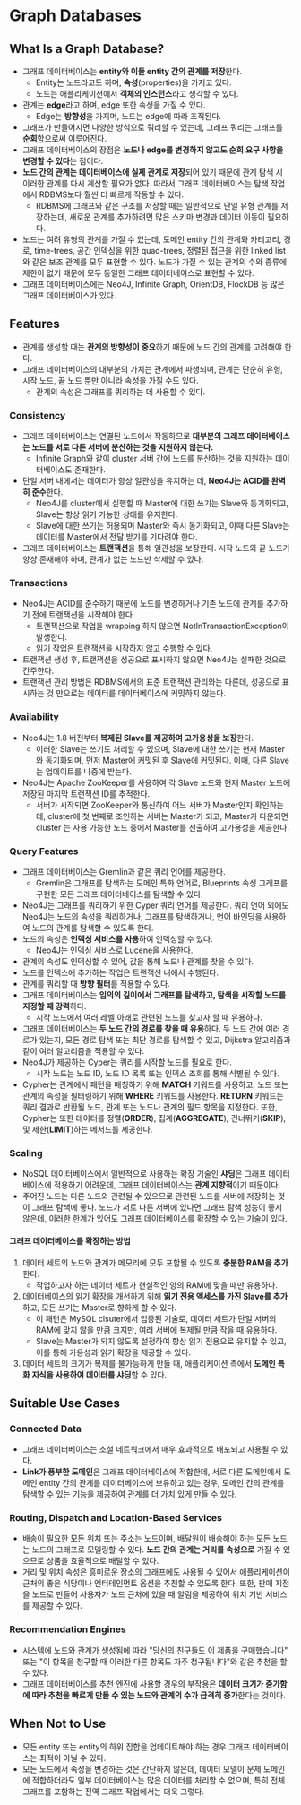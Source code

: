 # Graph Databases
## What Is a Graph Database?
* 그래프 데이터베이스는 **entity와 이들 entity 간의 관계를 저장**한다.
    * Entity는 노드라고도 하며, **속성**(properties)을 가지고 있다.
    * 노드는 애플리케이션에서 **객체의 인스턴스**라고 생각할 수 있다.
* 관계는 **edge**라고 하며, edge 또한 속성을 가질 수 있다.
    * Edge는 **방향성**을 가지며, 노드는 edge에 따라 조직된다. 
* 그래프가 만들어지면 다양한 방식으로 쿼리할 수 있는데, 그래프 쿼리는 그래프를 **순회**함으로써 이루어진다.
* 그래프 데이터베이스의 장점은 **노드나 edge를 변경하지 않고도 순회 요구 사항을 변경할 수 있다**는 점이다.
* **노드 간의 관계는 데이터베이스에 실제 관계로 저장**되어 있기 때문에 관계 탐색 시 이러한 관계를 다시 계산할 필요가 없다. 따라서 그래프 데이터베이스는 탐색 작업에서 RDBMS보다 훨씬 더 빠르게 작동할 수 있다. 
    * RDBMS에 그래프와 같은 구조를 저장할 때는 일반적으로 단일 유형 관계를 저장하는데, 새로운 관계를 추가하려면 많은 스키마 변경과 데이터 이동이 필요하다. 
* 노드는 여려 유형의 관계를 가질 수 있는데, 도메인 entity 간의 관계와 카테고리, 경로, time-trees, 공간 인덱싱을 위한 quad-trees, 정렬된 접근을 위한 linked list와 같은 보조 관계를 모두 표현할 수 있다. 노드가 가질 수 있는 관계의 수와 종류에 제한이 없기 때문에 모두 동일한 그래프 데이터베이스로 표현할 수 있다.
* 그래프 데이터베이스에는 Neo4J, Infinite Graph, OrientDB, FlockDB 등 많은 그래프 데이터베이스가 있다.
## Features
* 관계를 생성할 때는 **관계의 방향성이 중요**하기 때문에 노드 간의 관계를 고려해야 한다.
* 그래프 데이터베이스의 대부분의 가치는 관계에서 파생되며, 관계는 단순히 유형, 시작 노드, 끝 노드 뿐만 아니라 속성을 가질 수도 있다.
    * 관계의 속성은 그래프를 쿼리하는 데 사용할 수 있다.
### Consistency
* 그래프 데이터베이스는 연결된 노드에서 작동하므로 **대부분의 그래프 데이터베이스는 노드를 서로 다른 서버에 분산하는 것을 지원하지 않는다.**
    * Infinite Graph와 같이 cluster 서버 간에 노드를 분산하는 것을 지원하는 데이터베이스도 존재한다. 
* 단일 서버 내에서는 데이터가 항상 일관성을 유지하는 데, **Neo4J는 ACID를 완벽히 준수**한다. 
    * Neo4J를 cluster에서 실행할 때 Master에 대한 쓰기는 Slave와 동기화되고, Slave는 항상 읽기 가능한 상태를 유지한다. 
    * Slave에 대한 쓰기는 허용되며 Master와 즉시 동기화되고, 이때 다른 Slave는 데이터를 Master에서 전달 받기를 기다려야 한다.
* 그래프 데이터베이스는 **트랜잭션**을 통해 일관성을 보장한다. 시작 노드와 끝 노드가 항상 존재해야 하며, 관계가 없는 노드만 삭제할 수 있다.
### Transactions
* Neo4J는 ACID를 준수하기 때문에 노드를 변경하거나 기존 노드에 관계를 추가하기 전에 트랜잭션을 시작해야 한다.
    * 트랜잭션으로 작업을 wrapping 하지 않으면 NotInTransactionException이 발생한다.
    * 읽기 작업은 트랜잭션을 시작하지 않고 수행할 수 있다.
* 트랜잭션 생성 후, 트랜잭션을 성공으로 표시하지 않으면 Neo4J는 실패한 것으로 간주한다.
* 트랜잭션 관리 방법은 RDBMS에서의 표준 트랜잭션 관리와는 다른데, 성공으로 표시하는 것 만으로는 데이터를 데이터베이스에 커밋하지 않는다.
### Availability
* Neo4J는 1.8 버전부터 **복제된 Slave를 제공하여 고가용성을 보장**한다.
    * 이러한 Slave는 쓰기도 처리할 수 있으며, Slave에 대한 쓰기는 현재 Master와 동기화되며, 먼저 Master에 커밋된 후 Slave에 커밋된다. 이때, 다른 Slave는 업데이트를 나중에 받는다.
* Neo4J는 Apache ZooKeeper를 사용하여 각 Slave 노드와 현재 Master 노드에 저장된 마지막 트랜잭션 ID를 추적한다. 
    * 서버가 시작되면 ZooKeeper와 통신하여 어느 서버가 Master인지 확인하는데, cluster에 첫 번째로 조인하는 서버는 Master가 되고, Master가 다운되면 cluster 는 사용 가능한 노드 중에서 Master를 선출하여 고가용성을 제공한다.
### Query Features
* 그래프 데이터베이스는 Gremlin과 같은 쿼리 언어를 제공한다.
    * Gremlin은 그래프를 탐색하는 도메인 특화 언어로, Blueprints 속성 그래프를 구현한 모든 그래프 데이터베이스를 탐색할 수 있다. 
* Neo4J는 그래프를 쿼리하기 위한 Cyper 쿼리 언어를 제공한다. 쿼리 언어 외에도 Neo4J는 노드의 속성을 쿼리하거나, 그래프를 탐색하거나, 언어 바인딩을 사용하여 노드의 관계를 탐색할 수 있도록 한다.
* 노드의 속성은 **인덱싱 서비스를 사용**하여 인덱싱할 수 있다.
    * Neo4J는 인덱싱 서비스로 Lucene을 사용한다. 
* 관계의 속성도 인덱싱할 수 있어, 값을 통해 노드나 관계를 찾을 수 있다.
* 노드를 인덱스에 추가하는 작업은 트랜잭션 내에서 수행된다.
* 관계를 쿼리할 때 **방향 필터**를 적용할 수 있다.
* 그래프 데이터베이스는 **임의의 깊이에서 그래프를 탐색하고, 탐색을 시작할 노드를 지정할 때 강력**하다. 
    * 시작 노드에서 여러 레벨 아래로 관련된 노드를 찾고자 할 때 유용하다. 
* 그래프 데이터베이스는 **두 노드 간의 경로를 찾을 때 유용**하다. 두 노드 간에 여러 경로가 있는지, 모든 경로 탐색 또는 최단 경로를 탐색할 수 있고, Dijkstra 알고리즘과 같이 여러 알고리즘을 적용할 수 있다. 
* Neo4J가 제공하는 Cyper는 쿼리를 시작할 노드를 필요로 한다.
    * 시작 노드는 노드 ID, 노드 ID 목록 또는 인덱스 조회를 통해 식별될 수 있다. 
* Cypher는 관계에서 패턴을 매칭하기 위해 **MATCH** 키워드를 사용하고, 노드 또는 관계의 속성을 필터링하기 위해 **WHERE** 키워드를 사용한다. **RETURN** 키워드는 쿼리 결과로 반환될 노드, 관계 또는 노드나 관계의 필드 항목을 지정한다. 또한, Cypher는 또한 데이터를 정렬(**ORDER**), 집계(**AGGREGATE**), 건너뛰기(**SKIP**), 및 제한(**LIMIT**)하는 메서드를 제공한다. 
### Scaling
* NoSQL 데이터베이스에서 일반적으로 사용하는 확장 기술인 **샤딩**은 그래프 데이터베이스에 적용하기 어려운데, 그래프 데이터베이스는 **관계 지향적**이기 때문이다.
* 주어진 노드는 다른 노드와 관련될 수 있으므로 관련된 노드를 서버에 저장하는 것이 그래프 탐색에 좋다. 노드가 서로 다른 서버에 있다면 그래프 탐색 성능이 좋지 않은데, 이러한 한계가 있어도 그래프 데이터베이스를 확장할 수 있는 기술이 있다.
#### 그래프 데이터베이스를 확장하는 방법
1. 데이터 세트의 노드와 관계가 메모리에 모두 포함될 수 있도록 **충분한 RAM을 추가**한다.
    * 작업하고자 하는 데이터 세트가 현실적인 양의 RAM에 맞을 때만 유용하다. 
2. 데이터베이스의 읽기 확장을 개선하기 위해 **읽기 전용 액세스를 가진 Slave를 추가**하고, 모든 쓰기는 Master로 향하게 할 수 있다. 
    * 이 패턴은 MySQL clsuter에서 입증된 기술로, 데이터 세트가 단일 서버의 RAM에 맞지 않을 만큼 크지만, 여러 서버에 복제될 만큼 작을 때 유용하다. 
    * Slave는 Master가 되지 않도록 설정하여 항상 읽기 전용으로 유지할 수 있고, 이를 통해 가용성과 읽기 확장을 제공할 수 있다.
3. 데이터 세트의 크기가 복제를 불가능하게 만들 때, 애플리케이션 측에서 **도메인 특화 지식을 사용하여 데이터를 샤딩**할 수 있다.
## Suitable Use Cases
### Connected Data
* 그래프 데이터베이스는 소셜 네트워크에서 매우 효과적으로 배포되고 사용될 수 있다.
* **Link가 풍부한 도메인**은 그래프 데이터베이스에 적합한데, 서로 다른 도메인에서 도메인 entity 간의 관계를 데이터베이스에 보유하고 있는 경우, 도메인 간의 관계를 탐색할 수 있는 기능을 제공하여 관계를 더 가치 있게 만들 수 있다.
### Routing, Dispatch and Location-Based Services
* 배송이 필요한 모든 위치 또는 주소는 노드이며, 배달원이 배송해야 하는 모든 노드는 노드의 그래프로 모델링할 수 있다. **노드 간의 관계는 거리를 속성으로** 가질 수 있으므로 상품을 효율적으로 배달할 수 있다.
* 거리 및 위치 속성은 흥미로운 장소의 그래프에도 사용될 수 있어서 애플리케이션이 근처의 좋은 식당이나 엔터테인먼트 옵션을 추천할 수 있도록 한다. 또한, 판매 지점을 노드로 만들어 사용자가 노드 근처에 있을 때 알림을 제공하여 위치 기반 서비스를 제공할 수 있다.
### Recommendation Engines
* 시스템에 노드와 관계가 생성됨에 따라 "당신의 친구들도 이 제품을 구매했습니다" 또는 "이 항목을 청구할 때 이러한 다른 항목도 자주 청구됩니다"와 같은 추천을 할 수 있다.
* 그래프 데이터베이스를 추천 엔진에 사용할 경우의 부작용은 **데이터 크기가 증가함에 따라 추천을 빠르게 만들 수 있는 노드와 관계의 수가 급격히 증가**한다는 것이다.
## When Not to Use
* 모든 entity 또는 entity의 하위 집합을 업데이트해야 하는 경우 그래프 데이터베이스는 최적이 아닐 수 있다.
* 모든 노드에서 속성을 변경하는 것은 간단하지 않은데, 데이터 모델이 문제 도메인에 적합하더라도 일부 데이터베이스는 많은 데이터를 처리할 수 없으며, 특히 전체 그래프를 포함하는 전역 그래프 작업에서는 더욱 그렇다.